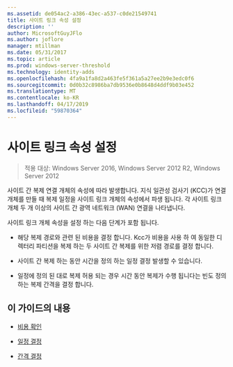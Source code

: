 ```yaml
---
ms.assetid: de054ac2-a386-43ec-a537-c0de21549741
title: 사이트 링크 속성 설정
description: ''
author: MicrosoftGuyJFlo
ms.author: joflore
manager: mtillman
ms.date: 05/31/2017
ms.topic: article
ms.prod: windows-server-threshold
ms.technology: identity-adds
ms.openlocfilehash: 4fa9a1fa8d2a463fe5f361a5a27ee2b9e3edc0f6
ms.sourcegitcommit: 0d0b32c8986ba7db9536e0b8648d4ddf9b03e452
ms.translationtype: MT
ms.contentlocale: ko-KR
ms.lasthandoff: 04/17/2019
ms.locfileid: "59870364"
---
```

# <a name="setting-site-link-properties"></a>사이트 링크 속성 설정

>적용 대상: Windows Server 2016, Windows Server 2012 R2, Windows Server 2012

사이트 간 복제 연결 개체의 속성에 따라 발생합니다. 지식 일관성 검사기 (KCC)가 연결 개체를 만들 때 복제 일정을 사이트 링크 개체의 속성에서 파생 됩니다. 각 사이트 링크 개체 두 개 이상의 사이트 간 광역 네트워크 (WAN) 연결을 나타냅니다.  
  
사이트 링크 개체 속성을 설정 하는 다음 단계가 포함 됩니다.  
  
-   해당 복제 경로와 관련 된 비용을 결정 합니다. Kcc가 비용을 사용 하 여 동일한 디렉터리 파티션을 복제 하는 두 사이트 간 복제를 위한 저렴 경로를 결정 합니다.  
  
-   사이트 간 복제 하는 동안 시간을 정의 하는 일정 결정 발생할 수 있습니다.  
  
-   일정에 정의 된 대로 복제 허용 되는 경우 시간 동안 복제가 수행 됩니다는 빈도 정의 하는 복제 간격을 결정 합니다.  
  
## <a name="in-this-guide"></a>이 가이드의 내용  
  
-   [비용 확인](../../ad-ds/plan/Determining-the-Cost.md)  
  
-   [일정 결정](../../ad-ds/plan/Determining-the-Schedule.md)  
  
-   [간격 결정](../../ad-ds/plan/Determining-the-Interval.md)  
  


